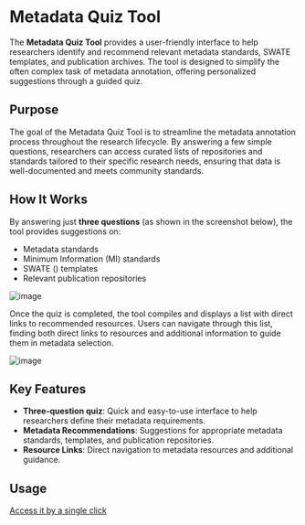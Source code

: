# Metadata Quiz Tool

The **Metadata Quiz Tool** provides a user-friendly interface to help researchers identify and recommend relevant metadata standards, SWATE templates, and publication archives. The tool is designed to simplify the often complex task of metadata annotation, offering personalized suggestions through a guided quiz.

## Purpose

The goal of the Metadata Quiz Tool is to streamline the metadata annotation process throughout the research lifecycle. By answering a few simple questions, researchers can access curated lists of repositories and standards tailored to their specific research needs, ensuring that data is well-documented and meets community standards.

## How It Works

By answering just **three questions** (as shown in the screenshot below), the tool provides suggestions on:
- Metadata standards
- Minimum Information (MI) standards
- SWATE () templates
- Relevant publication repositories

![image](https://github.com/user-attachments/assets/98fcdc2b-4e44-4521-adf7-8b6d3ab2ab0d)

Once the quiz is completed, the tool compiles and displays a list with direct links to recommended resources. Users can navigate through this list, finding both direct links to resources and additional information to guide them in metadata selection.

![image](https://github.com/user-attachments/assets/1518bf3d-a6e1-4d5c-badd-c7db2a04301d)

## Key Features

- **Three-question quiz**: Quick and easy-to-use interface to help researchers define their metadata requirements.
- **Metadata Recommendations**: Suggestions for appropriate metadata standards, templates, and publication repositories.
- **Resource Links**: Direct navigation to metadata resources and additional guidance.

## Usage

[Access it by a single click](https://nfdi4plants.org/nfdi4plants.knowledgebase/docs/implementation/MetadataQuiz.html)
